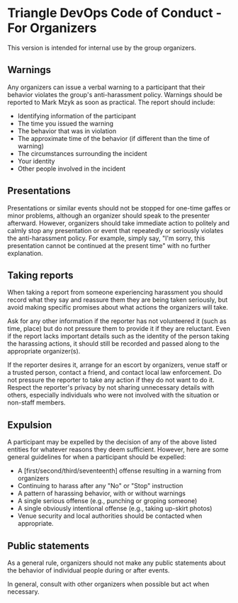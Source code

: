 # Triangle DevOps Code of Conduct - For Organizers

This version is intended for internal use by the group organizers.

## Warnings

Any organizers can issue a verbal warning to a participant that
their behavior violates the group's anti-harassment policy. Warnings should
be reported to Mark Mzyk as soon as practical. The report should include:

* Identifying information of the participant
* The time you issued the warning
* The behavior that was in violation
* The approximate time of the behavior (if different than the time of warning)
* The circumstances surrounding the incident
* Your identity
* Other people involved in the incident

## Presentations

Presentations or similar events should not be stopped for one-time gaffes or
minor problems, although an organizer should speak to the presenter afterward.
However, organizers should take immediate action to politely and calmly stop any
presentation or event that repeatedly or seriously violates the anti-harassment
policy. For example, simply say, "I'm sorry, this presentation cannot be
continued at the present time" with no further explanation.

## Taking reports

When taking a report from someone experiencing harassment you should record what
they say and reassure them they are being taken seriously, but avoid making
specific promises about what actions the organizers will take.

Ask for any other information if the reporter has not volunteered it (such as
time, place) but do not pressure them to provide it if they are reluctant. Even
if the report lacks important details such as the identity of the person taking
the harassing actions, it should still be recorded and passed along to the
appropriate organizer(s).

If the reporter desires it, arrange for an escort by organizers, venue staff
or a trusted person, contact a friend, and contact local law enforcement. Do not
pressure the reporter to take any action if they do not want to do it. Respect
the reporter's privacy by not sharing unnecessary details with others,
especially individuals who were not involved with the situation or non-staff
members.

## Expulsion

A participant may be expelled by the decision of any of the above listed
entities for whatever reasons they deem sufficient. However, here are some
general guidelines for when a participant should be expelled:

* A [first/second/third/seventeenth] offense resulting in a warning from
  organizers
* Continuing to harass after any "No" or "Stop" instruction
* A pattern of harassing behavior, with or without warnings
* A single serious offense (e.g., punching or groping someone)
* A single obviously intentional offense (e.g., taking up-skirt photos)
* Venue security and local authorities should be contacted when appropriate.

## Public statements

As a general rule, organizers should not make any public statements about
the behavior of individual people during or after events.

In general, consult with other organizers when possible but act when necessary.
